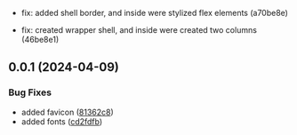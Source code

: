 

* fix: added shell border, and inside were stylized flex elements (a70be8e)

* fix: created wrapper shell, and inside were created two columns (46be8e1)

## 0.0.1 (2024-04-09)


### Bug Fixes

* added favicon ([81362c8](https://github.com/nick-devs/001-add-a-changelog-to-any-project/commit/81362c88485ce8825b1002a72a60e7da8053ca93))
* added fonts ([cd2fdfb](https://github.com/nick-devs/001-add-a-changelog-to-any-project/commit/cd2fdfb45c30aa2c01a271e5a7bb82b4f1585281))
